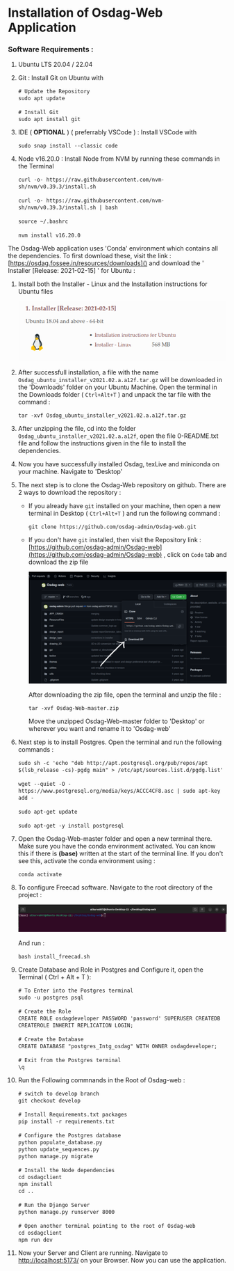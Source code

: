 # Installation of Osdag-Web Application

### Software Requirements : 

1. Ubuntu LTS 20.04 / 22.04
2. Git : Install Git on Ubuntu with

   ```
   # Update the Repository
   sudo apt update

   # Install Git 
   sudo apt install git
   ```
3. IDE ( **OPTIONAL** ) ( preferrably VSCode ) : Install VSCode with

   ```
   sudo snap install --classic code
   ```
4. Node v16.20.0 : Install Node from NVM by running these commands in the Terminal

   ```
   curl -o- https://raw.githubusercontent.com/nvm-sh/nvm/v0.39.3/install.sh

   curl -o- https://raw.githubusercontent.com/nvm-sh/nvm/v0.39.3/install.sh | bash

   source ~/.bashrc

   nvm install v16.20.0
   ```



The Osdag-Web application uses 'Conda' environment which contains all the dependencies. To first download these, visit the link : [https://osdag.fossee.in/resources/downloads]() and download the ' Installer [Release: 2021-02-15] ' for Ubuntu :

1. Install both the Installer - Linux and the Installation instructions for Ubuntu files

   ![ubuntu installation](image/installation/1691117745242.png "Osdag Ubuntu Installer")
2. After successfull installation, a file with the name `Osdag_ubuntu_installer_v2021.02.a.a12f.tar.gz` will be downloaded in the 'Downloads' folder on your Ubuntu Machine. Open the terminal in the Downloads folder ( `Ctrl+Alt+T` ) and unpack the tar file with the command :

   ```
   tar -xvf Osdag_ubuntu_installer_v2021.02.a.a12f.tar.gz
   ```
3. After unzipping the file, cd into the folder `Osdag_ubuntu_installer_v2021.02.a.a12f`, open the file 0-README.txt file and follow the instructions given in the file to install the dependencies.
4. Now you have successfully installed Osdag, texLive and miniconda on your machine. Navigate to 'Desktop'
5. The next step is to clone the Osdag-Web repository on github. There are 2 ways to download the repository :

   * If you already have `git` installed on your machine, then open a new terminal in Desktop ( `Ctrl+Alt+T` ) and run the following command :

     ```
     git clone https://github.com/osdag-admin/Osdag-web.git
     ```
   * If you don't have `git` installed, then visit the Repository link : [https://github.com/osdag-admin/Osdag-web](https://github.com/osdag-admin/Osdag-web) , click on `Code` tab and download the zip file

     ![Download zip file](image/installation/Osdag_Installation_Images.png)

     After downloading the zip file, open the terminal and unzip the file :

     ```
     tar -xvf Osdag-Web-master.zip
     ```
     Move the unzipped Osdag-Web-master folder to 'Desktop' or wherever you want and rename it to 'Osdag-web'
6. Next step is to install Postgres. Open the terminal and run the following commands :

   ```
   sudo sh -c 'echo "deb http://apt.postgresql.org/pub/repos/apt $(lsb_release -cs)-pgdg main" > /etc/apt/sources.list.d/pgdg.list'

   wget --quiet -O - https://www.postgresql.org/media/keys/ACCC4CF8.asc | sudo apt-key add -

   sudo apt-get update

   sudo apt-get -y install postgresql
   ```
8. Open the Osdag-Web-master folder and open a new terminal there. Make sure you have the conda environment activated. You can know this if there is **(base)** written at the start of the terminal line. If you don't see this, activate the conda environment using :

   ```
   conda activate
   ```
9. To configure Freecad software. Navigate to the root directory of the project :

   ![Root Directory](image/installation/root_directory.png)

   And run :

   ```
   bash install_freecad.sh
   ```
10. Create Database and Role in Postgres and Configure it, open the Terminal ( Ctrl + Alt + T ):

    ```
    # To Enter into the Postgres terminal 
    sudo -u postgres psql

    # Create the Role 
    CREATE ROLE osdagdeveloper PASSWORD 'password' SUPERUSER CREATEDB CREATEROLE INHERIT REPLICATION LOGIN;

    # Create the Database
    CREATE DATABASE "postgres_Intg_osdag" WITH OWNER osdagdeveloper;

    # Exit from the Postgres terminal
    \q
    ```
11. Run the Following commnands in the Root of Osdag-web :

    ```
    # switch to develop branch 
    git checkout develop

    # Install Requirements.txt packages 
    pip install -r requirements.txt

    # Configure the Postgres database
    python populate_database.py
    python update_sequences.py
    python manage.py migrate

    # Install the Node dependencies
    cd osdagclient
    npm install
    cd ..

    # Run the Django Server 
    python manage.py runserver 8000

    # Open another terminal pointing to the root of Osdag-web 
    cd osdagclient
    npm run dev
    ```
12. Now your Server and Client are running. Navigate to [http://localhost:5173/](http://localhost:5173/) on your Browser. Now you can use the application.
